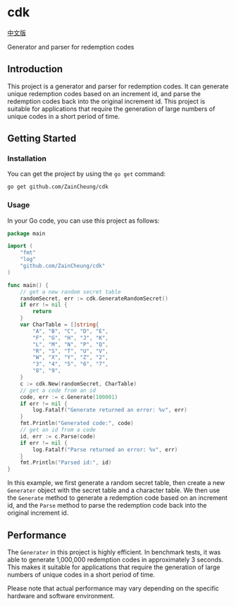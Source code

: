 # cdk
[中文版](README.zh.md)

Generator and parser for redemption codes

## Introduction

This project is a generator and parser for redemption codes. It can generate unique redemption codes based on an increment id, and parse the redemption codes back into the original increment id. This project is suitable for applications that require the generation of large numbers of unique codes in a short period of time.


## Getting Started

### Installation

You can get the project by using the `go get` command:

```bash
go get github.com/ZainCheung/cdk
```

### Usage
In your Go code, you can use this project as follows:

```go
package main

import (
	"fmt"
	"log"
	"github.com/ZainCheung/cdk"
)

func main() {
	// get a new random secret table
	randomSecret, err := cdk.GenerateRandomSecret()
	if err != nil {
		return
	}
	var CharTable = []string{
		"A", "B", "C", "D", "E",
		"F", "G", "H", "J", "K",
		"L", "M", "N", "P", "Q",
		"R", "S", "T", "U", "V",
		"W", "X", "Y", "Z", "2",
		"3", "4", "5", "6", "7",
		"8", "9",
	}
	c := cdk.New(randomSecret, CharTable)
	// get a code from an id
	code, err := c.Generate(100001)
	if err != nil {
		log.Fatalf("Generate returned an error: %v", err)
	}
	fmt.Println("Generated code:", code)
	// get an id from a code
	id, err := c.Parse(code)
	if err != nil {
		log.Fatalf("Parse returned an error: %v", err)
	}
	fmt.Println("Parsed id:", id)
}
```

In this example, we first generate a random secret table, then create a new `Generater` object with the secret table 
and a character table. We then use the `Generate` method to generate a redemption code based on an increment id, 
and the `Parse` method to parse the redemption code back into the original increment id.

## Performance

The `Generater` in this project is highly efficient. In benchmark tests, it was able to generate 1,000,000 redemption 
codes in approximately 3 seconds. This makes it suitable for applications that require the generation of large 
numbers of unique codes in a short period of time.

Please note that actual performance may vary depending on the specific hardware and software environment.